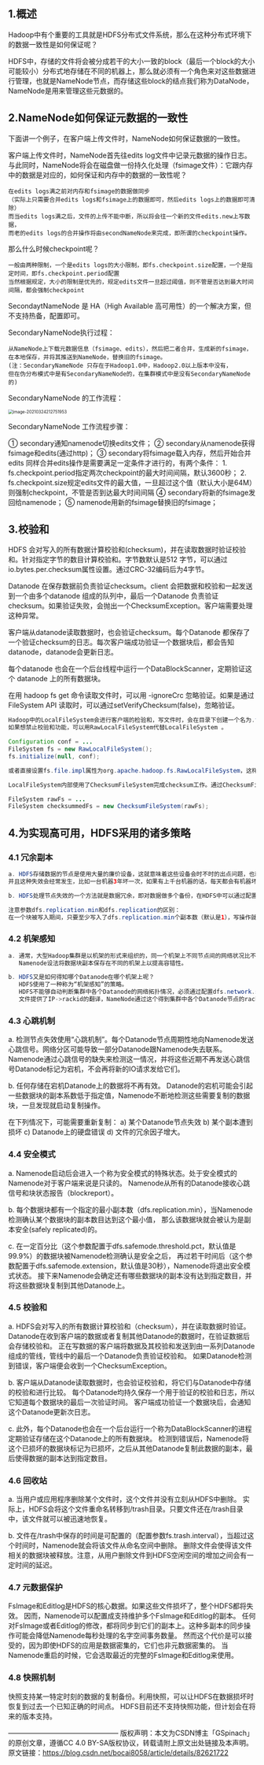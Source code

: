## 1.概述
Hadoop中有个重要的工具就是HDFS分布式文件系统，那么在这种分布式环境下的数据一致性是如何保证呢？

HDFS中，存储的文件将会被分成若干的大小一致的block（最后一个block的大小可能较小）分布式地存储在不同的机器上，那么就必须有一个角色来对这些数据进行管理，也就是NameNode节点，而存储这些block的结点我们称为DataNode，NameNode是用来管理这些元数据的。



## 2.NameNode如何保证元数据的一致性

下面讲一个例子，在客户端上传文件时，NameNode如何保证数据的一致性。

客户端上传文件时，NameNode首先往edits log文件中记录元数据的操作日志。与此同时，NameNode将会在磁盘做一份持久化处理（fsimage文件）：它跟内存中的数据是对应的，如何保证和内存中的数据的一致性呢？

```
在edits logs满之前对内存和fsimage的数据做同步
（实际上只需要合并edits logs和fsimage上的数据即可，然后edits logs上的数据即可清除）
而当edits logs满之后，文件的上传不能中断，所以将会往一个新的文件edits.new上写数据，
而老的edits logs的合并操作将由secondNameNode来完成，即所谓的checkpoint操作。
```

那么什么时候checkpoint呢？

```
一般由两种限制，一个是edits logs的大小限制，即fs.checkpoint.size配置，一个是指定时间，即fs.checkpoint.period配置
当然根据规定，大小的限制是优先的，规定edits文件一旦超过阈值，则不管是否达到最大时间间隔，都会强制checkpoint
```


SecondaytNameNode 是 HA（High Available 高可用性）的一个解决方案，但不支持热备，配置即可。

SecondaryNameNode执行过程：

```
从NameNode上下载元数据信息（fsimage、edits），然后把二者合并，生成新的fsimage，在本地保存，并将其推送到NameNode，替换旧的fsimage。
(注：SecondaryNameNode 只存在于Hadoop1.0中，Hadoop2.0以上版本中没有，
但在伪分布模式中是有SecondaryNameNode的，在集群模式中是没有SecondaryNameNode的)
```

SecondaryNameNode 的工作流程：

<img src="https://tva1.sinaimg.cn/large/008eGmZEgy1govbezj23bj30zo0k8do0.jpg" alt="image-20210324212751953" style="zoom: 60%;" />

SecondaryNameNode 工作流程步骤：

① secondary通知namenode切换edits文件；
② secondary从namenode获得fsimage和edits(通过http)；
③ secondary将fsimage载入内存，然后开始合并edits
同样合并edits操作是需要满足一定条件才进行的，有两个条件：
    1. fs.checkpoint.period指定两次checkpoint的最大时间间隔，默认3600秒；
    2. fs.checkpoint.size规定edits文件的最大值，一旦超过这个值（默认大小是64M）则强制checkpoint，不管是否到达最大时间间隔
④ secondary将新的fsimage发回给namenode；
⑤ namenode用新的fsimage替换旧的fsimage；



## 3.校验和

HDFS 会对写入的所有数据计算校验和(checksum)，并在读取数据时验证校验和。针对指定字节的数目计算校验和。字节数默认是512 字节，可以通过io.bytes.per.checksum属性设置。通过CRC-32编码后为4字节。

Datanode 在保存数据前负责验证checksum。client 会把数据和校验和一起发送到一个由多个datanode 组成的队列中，最后一个Datanode 负责验证checksum。如果验证失败，会抛出一个ChecksumException。客户端需要处理这种异常。

客户端从datanode读取数据时，也会验证checksum。每个Datanode 都保存了一个验证checksum的日志。每次客户端成功验证一个数据块后，都会告知datanode，datanode会更新日志。

每个datanode 也会在一个后台线程中运行一个DataBlockScanner，定期验证这个 datanode 上的所有数据块。

在用 hadoop fs get 命令读取文件时，可以用 -ignoreCrc 忽略验证。如果是通过FileSystem API 读取时，可以通过setVerifyChecksum(false)，忽略验证。

```java
Hadoop中的LocalFileSystem会进行客户端的检验和，写文件时，会在目录下创建一个名为.filename.crc的隐藏文件，
如果想禁止校验和功能，可以用RawLocalFileSystem代替LocalFileSystem 。

Configuration conf = ...
FileSystem fs = new RawLocalFileSystem();
fs.initialize(null, conf);

或者直接设置fs.file.impl属性为org.apache.hadoop.fs.RawLocalFileSystem，这样会全局禁用checksum。

LocalFileSystem内部使用了ChecksumFileSystem完成checksum工作。通过ChecksumFileSystem可以添加校验和功能。

FileSystem rawFs = ...
FileSystem checksummedFs = new ChecksumFileSystem(rawFs);

```




## 4.为实现高可用，HDFS采用的诸多策略
### 4.1 冗余副本

```java
a. HDFS存储数据的节点是使用大量的廉价设备，这就意味着这些设备会时不时的出点问题，也就是说我们面临着数据节点的失效问题，
并且这种失效会经常发生，比如一台机器3年坏一次，如果有上千台机器的话，每天都会有机器坏掉。

b. HDFS处理节点失效的一个方法就是数据冗余，即对数据做多个备份，在HDFS中可以通过配置文件设置备份的数量，如果不进行设置，这个数量默认为3。

注意参数dfs.replication.min和dfs.replication的区别：
在一个块被写入期间，只要至少写入了dfs.replication.min个副本数（默认是1），写操作就会成功，直到达到其目标副本数dfs.replication（默认是3）。
```




### 4.2 机架感知

```java
a. 通常，大型Hadoop集群是以机架的形式来组织的，同一个机架上不同节点间的网络状况比不同机架之间的更为理想。
   Namenode设法将数据块副本保存在不同的机架上以提高容错性。

b. HDFS又是如何得知哪个Datanode在哪个机架上呢？
   HDFS使用了一种称为“机架感知”的策略。
   HDFS不能够自动判断集群中各个Datanode的网络拓扑情况，必须通过配置dfs.network.script参数来确定节点所处的机架。
   文件提供了IP->rackid的翻译，NameNode通过这个得到集群中各个Datanode节点的rackid。

```



### 4.3 心跳机制
a. 检测节点失效使用“心跳机制”。每个Datanode节点周期性地向Namenode发送心跳信号。网络分区可能导致一部分Datanode跟Namenode失去联系。
   Namenode通过心跳信号的缺失来检测这一情况，并将这些近期不再发送心跳信号Datanode标记为宕机，不会再将新的IO请求发给它们。

b. 任何存储在宕机Datanode上的数据将不再有效。
   Datanode的宕机可能会引起一些数据块的副本系数低于指定值，Namenode不断地检测这些需要复制的数据块，一旦发现就启动复制操作。

在下列情况下，可能需要重新复制：
a) 某个Datanode节点失效
b) 某个副本遭到损坏
c) Datanode上的硬盘错误
d) 文件的冗余因子增大。

### 4.4 安全模式
a. Namenode启动后会进入一个称为安全模式的特殊状态。处于安全模式的Namenode对于客户端来说是只读的。
   Namenode从所有的Datanode接收心跳信号和块状态报告（blockreport）。

b. 每个数据块都有一个指定的最小副本数（dfs.replication.min），当Namenode检测确认某个数据块的副本数目达到这个最小值，
   那么该数据块就会被认为是副本安全(safely replicated)的。

c. 在一定百分比（这个参数配置于dfs.safemode.threshold.pct，默认值是99.9%）的数据块被Namenode检测确认是安全之后，
   再过若干时间后（这个参数配置于dfs.safemode.extension，默认值是30秒），Namenode将退出安全模式状态。
   接下来Namenode会确定还有哪些数据块的副本没有达到指定数目，并将这些数据块复制到其他Datanode上。

### 4.5 校验和
a. HDFS会对写入的所有数据计算校验和（checksum），并在读取数据时验证。
   Datanode在收到客户端的数据或者复制其他Datanode的数据时，在验证数据后会存储校验和。
   正在写数据的客户端将数据及其校验和发送到由一系列Datanode组成的管线，管线中的最后一个Datanode负责验证校验和。
   如果Datanode检测到错误，客户端便会收到一个ChecksumException。

b. 客户端从Datanode读取数据时，也会验证校验和，将它们与Datanode中存储的校验和进行比较。
   每个Datanode均持久保存一个用于验证的校验和日志，所以它知道每个数据块的最后一次验证时间。
   客户端成功验证一个数据块后，会通知这个Datanode更新次日志。

c. 此外，每个Datanode也会在一个后台运行一个称为DataBlockScanner的进程定期验证存储在这个Datanode上的所有数据块。
   检测到错误后，Namenode将这个已损坏的数据块标记为已损坏，之后从其他Datanode复制此数据的副本，最后使得数据的副本达到指定数目。

### 4.6 回收站
a. 当用户或应用程序删除某个文件时，这个文件并没有立刻从HDFS中删除。
   实际上，HDFS会将这个文件重命名转移到/trash目录。只要文件还在/trash目录中，该文件就可以被迅速地恢复。

b. 文件在/trash中保存的时间是可配置的（配置参数fs.trash.interval），当超过这个时间时，Namenode就会将该文件从命名空间中删除。
   删除文件会使得该文件相关的数据块被释放。注意，从用户删除文件到HDFS空闲空间的增加之间会有一定时间的延迟。

### 4.7 元数据保护
FsImage和Editlog是HDFS的核心数据。如果这些文件损坏了，整个HDFS都将失效。
因而，Namenode可以配置成支持维护多个FsImage和Editlog的副本。
任何对FsImage或者Editlog的修改，都将同步到它们的副本上。这种多副本的同步操作可能会降低Namenode每秒处理的名字空间事务数量。
然而这个代价是可以接受的，因为即使HDFS的应用是数据密集的，它们也非元数据密集的。
当Namenode重启的时候，它会选取最近的完整的FsImage和Editlog来使用。

### 4.8 快照机制
快照支持某一特定时刻的数据的复制备份。利用快照，可以让HDFS在数据损坏时恢复到过去一个已知正确的时间点。
HDFS目前还不支持快照功能，但计划会在将来的版本支持。



————————————————
版权声明：本文为CSDN博主「GSpinach」的原创文章，遵循CC 4.0 BY-SA版权协议，转载请附上原文出处链接及本声明。
原文链接：https://blog.csdn.net/bocai8058/article/details/82621722
